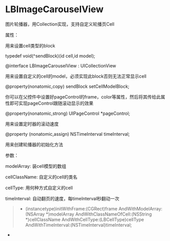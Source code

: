 # LBImageCarouselView
图片轮播器，用Collection实现，支持自定义轮播页Cell  


属性：  

用来设置cell类型的block  

typedef void(^sendBlock)(id cell,id model);  


@interface LBImageCarouselView : UICollectionView  

用来设置自定义的cell的model，必须实现此block否则无法正常显示cell  

@property(nonatomic,copy) sendBlock setCellModelBlock;  

你可以在父控件中设置好pageControl的frame，color等属性，然后将其传给此属性即可实现pageControl跟随滚动显示的效果  

@property(nonatomic,strong) UIPageControl *pageControl;  

用来设置定时器的滚动速度  

@property (nonatomic,assign) NSTimeInterval timeInterval;  


 用来创建轮播器的初始化方法  
 
 参数：  
 
 modelArray: 装cell模型的数组  
 
 cellClassName: 自定义的cell的类名  
 
 cellType: 用何种方式自定义的cell  
 
 timeInterval: 自动翻页的速度，每timeInterval秒翻动一次  
 

> - (instancetype)initWithFrame:(CGRect)frame AndWithModelArray:(NSArray *)modelArray AndWithClassNameOfCell:(NSString *)cellClassName AndWithCellType:(LBCellType)cellType AndWithTimeInterval:(NSTimeInterval)timeInterval;  
- 
